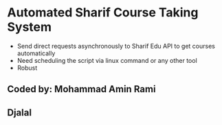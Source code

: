 # Automated Sharif Course Taking System
- Send direct requests asynchronously to Sharif Edu API to get courses automatically          
- Need scheduling the script via linux command or any other tool
- Robust
## Coded by: Mohammad Amin Rami
## Djalal